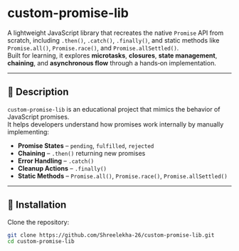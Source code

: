 

# custom-promise-lib

A lightweight JavaScript library that recreates the native `Promise` API from scratch, including `.then()`, `.catch()`, `.finally()`, and static methods like `Promise.all()`, `Promise.race()`, and `Promise.allSettled()`.  
Built for learning, it explores **microtasks**, **closures**, **state management**, **chaining**, and **asynchronous flow** through a hands‑on implementation.

---

## 📜 Description
`custom-promise-lib` is an educational project that mimics the behavior of JavaScript promises.  
It helps developers understand how promises work internally by manually implementing:

- **Promise States** – `pending`, `fulfilled`, `rejected`
- **Chaining** – `.then()` returning new promises
- **Error Handling** – `.catch()`
- **Cleanup Actions** – `.finally()`
- **Static Methods** – `Promise.all()`, `Promise.race()`, `Promise.allSettled()`

---

## 🚀 Installation
Clone the repository:
```bash
git clone https://github.com/Shreelekha-26/custom-promise-lib.git
cd custom-promise-lib
